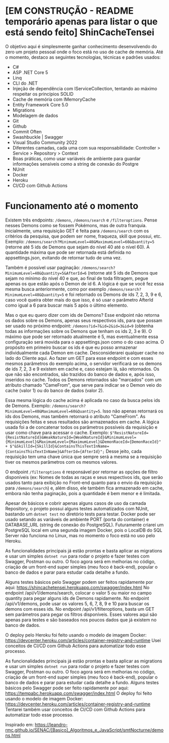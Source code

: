 # [EM CONSTRUÇÃO - README temporário apenas para listar o que está sendo feito] ShinCacheTensei

O objetivo aqui é simplesmente ganhar conhecimento desenvolvendo do zero um projeto pessoal onde o foco está no uso de cache de memória.
Até o momento, destaco as seguintes tecnologias, técnicas e padrões usados: 

- C#
- ASP .NET Core 5
- Linq
- CLI do .NET
- Injeção de dependência com IServiceCollection, tentando ao máximo respeitar os princípios SOLID
- Cache de memória com IMemoryCache
- Entity Framework Core 5.0
- Migrations
- Modelagem de dados
- Git
- Github
- Commit Often
- Swashbuckle | Swagger
- Visual Studio Community 2022
- Diferentes camadas, cada uma com sua responsabilidade: Controller > Service > Repository > Context
- Boas práticas, como usar variáveis de ambiente para guardar informações sensíveis como a string de conexão do Postgre
- NUnit
- Docker
- Heroku
- CI/CD com Github Actions

# Funcionamento até o momento

Existem três endpoints: ```/demons```, ```/demons/search``` e ```/filteroptions```. Pense nesses Demons como se fossem Pokémons, mas de outra franquia. Inicialmente, uma requisição GET é feita para ```/demons/search``` com os critérios da pesquisa, que podem ser nome, fraqueza, skill que possui, etc. Exemplo: ```/demons/search?MinimumLevel=40&MaximumLevel=60&Quantity=5``` (retorne até 5 ids de Demons que sejam do nível 40 até o nível 60). A quantidade máxima que pode ser retornada está definida no appsettings.json, evitando de retornar tudo de uma vez.

Também é possível usar paginação: ```/demons/search?MinimumLevel=40&Quantity=5&AfterId=6``` (retorne até 5 ids de Demons que sejam no mínimo do nível 40 e que, ao final de toda filtragem, pegue apenas os que estão após o Demon de id 6. A lógica é que se você fez essa mesma busca anteriormente, como por exemplo ```/demons/search?MinimumLevel=40&Quantity=5``` e foi retornado os Demons de ids 7, 2, 3, 9 e 6, caso você queira obter mais do que isso, é só usar o parâmetro AfterId como igual a 6 para buscar mais 5 após o último elemento.

Mas o que eu quero dizer com ids de Demons? Esse endpoint não retorna os dados sobre os Demons, apenas seus respectivos ids, para que possam ser usado no próximo endpoint: ```/demons?id=7&id=2&id=3&id=9``` (obtenha todas as informações sobre os Demons que tenham os ids 2, 3 e 9). O máximo que pode ser retornado atualmente é 5, mas eventualmente essa configuração será movida para o appsettings.json como o do caso acima. O propósito em primeiro buscar os ids é que eu posso armazenar individualmente cada Demon em cache. Desconsiderarei qualquer cache no lado do Cliente aqui. Ao fazer um GET para esse endpoint e com esses mesmos parâmetros do exemplo acima, o servidor verificará se os demons de ids 7, 2, 3 e 9 existem em cache e, caso estejam lá, são retornados. Os que não são encontrados, são trazidos do banco de dados e, após isso, inseridos no cache. Todos os Demons retornados são "marcados" com um atributo chamado "CameFrom", que serve para indicar se o Demon veio do cache (valor 1) ou do banco de dados (valor 2). 

Essa mesma lógica do cache acima é aplicada no caso da busca pelos ids de Demons. Exemplo: ```/demons/search?MinimumLevel=40&MaximumLevel=60&Quantity=5```. Isso não apenas retornará os ids dos Demons, mas também retornará o atributo "CameFrom". As requisições feitas e seus resultados são armazenados em cache. A lógica usada foi a de concatenar todos os parâmetros possíveis da requisição e usar como chave para acessar o cache. Exemplo: ```$"ResistNatureId={ResistNatureId}&WeakNatureId={WeakNatureId}&MinimumLevel={MinimumLevel}&MaximumLevel={MaximumLevel}&DemonRaceId={DemonRaceId}" + $"&SkillId={SkillId}&ContainsThisTextInName={ContainsThisTextInName}&AfterId={AfterId}";``` Desse jeito, cada requisição tem uma chave única que sempre será a mesma se a requisição tiver os mesmos parâmetros com os mesmos valores.

O endpoint ```/filteroptions``` é responsável por retornar as opções de filtro disponíveis (ex: Nomes de todas as raças e seus respectivos ids, que serão usados tanto para exibição no Front-end quanto para o envio da requisição para ```/demons/search```) e, além disso, ele também fica armazenado em cache, embora não tenha paginação, pois a quantidade é bem menor e é limitada.

Apesar de básicos e cobrir apenas alguns casos de uso da camada Repository, o projeto possui alguns testes automatizados com NUnit, bastando um ```dotnet test``` no diretório tests para testar. Docker pode ser usado setando as variáveis de ambiente PORT (porta do container) e DATABASE_URL (string de conexão do PostgreSQL). Futuramente criarei um PostgreSQL local em uma segunda imagem Docker, pois o LocalDB do SQL Server não funciona no Linux, mas no momento o foco está no uso pelo Heroku.

As funcionalidades principais já estão prontas e basta aplicar as migrations e usar um simples ```dotnet run``` para rodar o projeto e fazer testes com Swagger, Postman ou outro. O foco agora será em melhorias no código, criação de um front-end super simples (meu foco é back-end), popular o banco de dados e parar para estudar cada detalhe a fundo. 

Alguns testes básicos pelo Swagger podem ser feitos rapidamente por aqui: https://shincachetensei.herokuapp.com/swagger/index.html
No endpoint /api/v1/demons/search, colocar o valor 5 ou maior no campo quantity para pegar alguns ids de Demons rapidamente.
No endpoint /api/v1/demons, pode usar os valores 5, 6, 7, 8, 9 e 10 para buscar os demons com esses ids.
No endpoint /api/v1/filteroptions, basta um GET sem parâmetros para pegar os filtros disponíveis.
Esses valores aqui são apenas para testes e são baseados nos poucos dados que já existem no banco de dados.

O deploy pelo Heroku foi feito usando o modelo de imagem Docker: https://devcenter.heroku.com/articles/container-registry-and-runtime Usei conceitos de CI/CD com Github Actions para automatizar todo esse processo.

As funcionalidades principais já estão prontas e basta aplicar as migrations e usar um simples ```dotnet run``` para rodar o projeto e fazer testes com Swagger, Postman ou outro. O foco agora será em melhorias no código, criação de um front-end super simples (meu foco é back-end), popular o banco de dados e parar para estudar cada detalhe a fundo. Alguns testes básicos pelo Swagger pode ser feito rapidamente por aqui: https://tempabc.herokuapp.com/swagger/index.html O deploy foi feito usando o modelo de imagem Docker: https://devcenter.heroku.com/articles/container-registry-and-runtime Tentarei também usar conceitos de CI/CD com Github Actions para automatizar todo esse processo.


Inspirado em: https://leandro-rmc.github.io/SENAC/[Basico]_Algoritmos_e_JavaScript/smtNocturne/demons.html